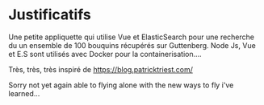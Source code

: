 # Justificatifs

Une petite appliquette qui utilise Vue et ElasticSearch pour une recherche du un ensemble de 100 bouquins récupérés sur Guttenberg.
Node Js, Vue et E.S sont utilisés avec Docker pour la containerisation....

Très, très, très inspiré de https://blog.patricktriest.com/

Sorry not yet again able to flying alone with the new ways to fly i've learned...
